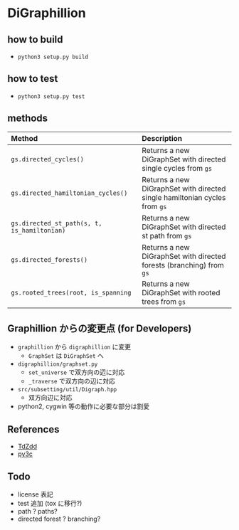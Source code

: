 # DiGraphillion

## how to build

- `python3 setup.py build`

## how to test

- `python3 setup.py test`

## methods

| Method                                      | Description                                                                |
| :------------------------------------------ | :------------------------------------------------------------------------- |
| `gs.directed_cycles()`                      | Returns a new DiGraphSet with directed single cycles from `gs`             |
| `gs.directed_hamiltonian_cycles()`          | Returns a new DiGraphSet with directed single hamiltonian cycles from `gs` |
| `gs.directed_st_path(s, t, is_hamiltonian)` | Returns a new DiGraphSet with directed st path from `gs`                   |
| `gs.directed_forests()`                     | Returns a new DiGraphSet with directed forests (branching) from `gs`       |
| `gs.rooted_trees(root, is_spanning`         | Returns a new DiGraphSet with rooted trees from `gs`                       |

## Graphillion からの変更点 (for Developers)

- `graphillion` から `digraphillion` に変更
  - `GraphSet` は `DiGraphSet` へ
- `digraphillion/graphset.py`
  - `set_universe` で双方向の辺に対応
  - `_traverse` で双方向の辺に対応
- `src/subsetting/util/Digraph.hpp`
  - 双方向辺に対応
- python2, cygwin 等の動作に必要な部分は割愛

## References

- [TdZdd](https://github.com/kunisura/TdZdd)
- [py3c](https://github.com/encukou/py3c)

## Todo

- license 表記
- test 追加 (tox に移行?)
- path ? paths?
- directed forest ? branching?
